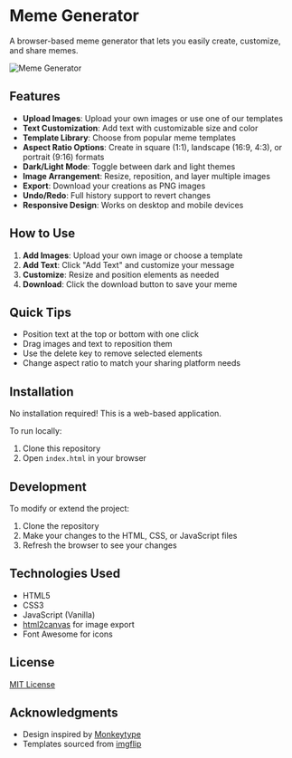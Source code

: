 # Meme Generator

A browser-based meme generator that lets you easily create, customize, and share memes.

![Meme Generator](https://placeholder-for-screenshot.png)

## Features

- **Upload Images**: Upload your own images or use one of our templates
- **Text Customization**: Add text with customizable size and color
- **Template Library**: Choose from popular meme templates
- **Aspect Ratio Options**: Create in square (1:1), landscape (16:9, 4:3), or portrait (9:16) formats
- **Dark/Light Mode**: Toggle between dark and light themes
- **Image Arrangement**: Resize, reposition, and layer multiple images
- **Export**: Download your creations as PNG images
- **Undo/Redo**: Full history support to revert changes
- **Responsive Design**: Works on desktop and mobile devices

## How to Use

1. **Add Images**: Upload your own image or choose a template
2. **Add Text**: Click "Add Text" and customize your message
3. **Customize**: Resize and position elements as needed
4. **Download**: Click the download button to save your meme

## Quick Tips

- Position text at the top or bottom with one click
- Drag images and text to reposition them
- Use the delete key to remove selected elements
- Change aspect ratio to match your sharing platform needs

## Installation

No installation required! This is a web-based application.

To run locally:

1. Clone this repository
2. Open `index.html` in your browser

## Development

To modify or extend the project:

1. Clone the repository
2. Make your changes to the HTML, CSS, or JavaScript files
3. Refresh the browser to see your changes

## Technologies Used

- HTML5
- CSS3
- JavaScript (Vanilla)
- [html2canvas](https://html2canvas.hertzen.com/) for image export
- Font Awesome for icons

## License

[MIT License](LICENSE)

## Acknowledgments

- Design inspired by [Monkeytype](https://monkeytype.com/)
- Templates sourced from [imgflip](https://imgflip.com/)
